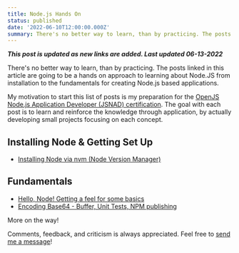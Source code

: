 ```yaml
---
title: Node.js Hands On
status: published
date: '2022-06-10T12:00:00.000Z'
summary: There's no better way to learn, than by practicing. The posts linked in this article are going to be a hands on approach to learning about Node.JS from installation to the fundamentals for creating Node.js based applications.
---
```

***This post is updated as new links are added. Last updated 06-13-2022***

There's no better way to learn, than by practicing. The posts linked in this article are going to be a hands on approach to learning about Node.JS from installation to the fundamentals for creating Node.js based applications.

My motivation to start this list of posts is my preparation for the [OpenJS Node.js Application Developer (JSNAD) certification](https://training.linuxfoundation.org/certification/jsnad/). The goal with each post is to learn and reinforce the knowledge through application, by actually developing small projects focusing on each concept.

## Installing Node & Getting Set Up
* [Installing Node via nvm (Node Version Manager)](/posts/installing-node)

## Fundamentals
* [Hello, Node! Getting a feel for some basics](/posts/hello-node)
* [Encoding Base64 - Buffer, Unit Tests, NPM publishing](/posts/encoding-base64)

More on the way!

Comments, feedback, and criticism is always appreciated. Feel free to [send me a message](/contact)!